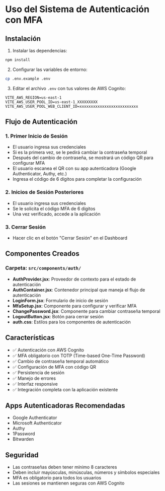 # Uso del Sistema de Autenticación con MFA

## Instalación

1. Instalar las dependencias:
```bash
npm install
```

2. Configurar las variables de entorno:
```bash
cp .env.example .env
```

3. Editar el archivo `.env` con tus valores de AWS Cognito:
```env
VITE_AWS_REGION=us-east-1
VITE_AWS_USER_POOL_ID=us-east-1_XXXXXXXXX
VITE_AWS_USER_POOL_WEB_CLIENT_ID=xxxxxxxxxxxxxxxxxxxxxxxxxx
```

## Flujo de Autenticación

### 1. Primer Inicio de Sesión
- El usuario ingresa sus credenciales
- Si es la primera vez, se le pedirá cambiar la contraseña temporal
- Después del cambio de contraseña, se mostrará un código QR para configurar MFA
- El usuario escanea el QR con su app autenticadora (Google Authenticator, Authy, etc.)
- Ingresa el código de 6 dígitos para completar la configuración

### 2. Inicios de Sesión Posteriores
- El usuario ingresa sus credenciales
- Se le solicita el código MFA de 6 dígitos
- Una vez verificado, accede a la aplicación

### 3. Cerrar Sesión
- Hacer clic en el botón "Cerrar Sesión" en el Dashboard

## Componentes Creados

### Carpeta: `src/components/auth/`

- **AuthProvider.jsx**: Proveedor de contexto para el estado de autenticación
- **AuthContainer.jsx**: Contenedor principal que maneja el flujo de autenticación
- **LoginForm.jsx**: Formulario de inicio de sesión
- **MfaSetup.jsx**: Componente para configurar y verificar MFA
- **ChangePassword.jsx**: Componente para cambiar contraseña temporal
- **LogoutButton.jsx**: Botón para cerrar sesión
- **auth.css**: Estilos para los componentes de autenticación

## Características

- ✅ Autenticación con AWS Cognito
- ✅ MFA obligatorio con TOTP (Time-based One-Time Password)
- ✅ Cambio de contraseña temporal automático
- ✅ Configuración de MFA con código QR
- ✅ Persistencia de sesión
- ✅ Manejo de errores
- ✅ Interfaz responsive
- ✅ Integración completa con la aplicación existente

## Apps Autenticadoras Recomendadas

- Google Authenticator
- Microsoft Authenticator
- Authy
- 1Password
- Bitwarden

## Seguridad

- Las contraseñas deben tener mínimo 8 caracteres
- Deben incluir mayúsculas, minúsculas, números y símbolos especiales
- MFA es obligatorio para todos los usuarios
- Las sesiones se mantienen seguras con AWS Cognito